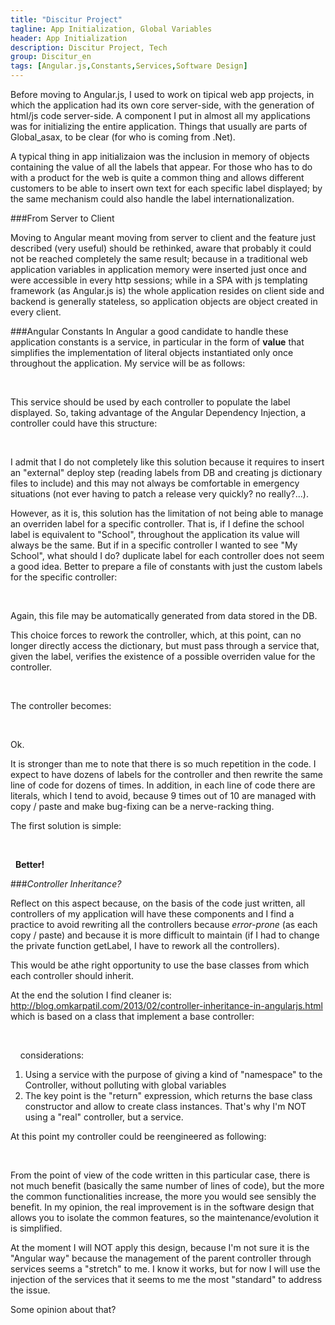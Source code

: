 ```yaml
---
title: "Discitur Project"
tagline: App Initialization, Global Variables
header: App Initialization
description: Discitur Project, Tech
group: Discitur_en
tags: [Angular.js,Constants,Services,Software Design]
---
```


<script type="application/ld+json">
{
  "@context" : "http://schema.org",
  "@type" : "Article",
  "name" : "App Initialization, Global Variables",
  "author" : {
    "@type" : "Person",
    "name" : "william verdolini"
  },
  "datePublished" : "2014-01-20",
  "articleSection" : [ "Passare ad Angular significava passare dal server al client e questo approccio (molto utile) doveva essere rivisto. Rivisto, consapevole del fatto che NON poteva essere riottenuto lo stesso identico risultato, per il fatto che nelle applicazioni web tradizionali le variabili in Application Memory erano inserite una sola volta ed erano accessibili a tutte le sessioni http che l'applicazione riceveva; mentre in SPA con framework di templating js come Angular l'applicazione risiede tutta sul client ed il backend è in genere state-less e quindi quelle che saranno oggetti di applicazione, sono oggetti ricreati su ogni client.", "Angular.js", "Constants", "Services", "Software Design" ],
  "url" : "http://williamverdolini.github.io/2014/01/20/discitur-appinit_en/"
}
</script>

Before moving to Angular.js, I used to work on tipical web app projects, in which the application had its own core server-side, 
with the generation of html/js code server-side. A component I put in almost all my applications was for initializing the entire application. 
Things that usually are parts of Global_asax, to be clear (for who is coming from .Net). 

A typical thing in app initializaion was the inclusion in memory of objects containing the value of all the labels that appear. 
For those who has to do with a product for the web is quite a common thing and allows different customers to be able to insert own text for each specific label displayed; 
by the same mechanism could also handle the label internationalization.


###From Server to Client

Moving to Angular meant moving from server to client and the feature just described (very useful) should be rethinked, 
aware that probably it could not be reached completely the same result; because in a traditional web application
variables in application memory were inserted just once and were accessible in every http sessions; while in a SPA with js templating framework (as Angular.js is)
the whole application resides on client side and backend is generally stateless, so application objects are object created in every client.   


###Angular Constants
In Angular a good candidate to handle these application constants is a service, 
in particular in the form of **value** that simplifies the implementation of literal objects instantiated only once throughout the application. My service will be as follows:
  

<script type="syntaxhighlighter" class="brush: javascript">
<![CDATA[
angular.module('Common')
.value('dictionary',
    {
        specifics : "Caratteristiche",
        discipline: "Disciplina",
        school: "Scuola",
        classroom: "Classe",
        rating: "Valutazione",
        author: "Pubblicato da",
        ...
    }
)
]]></script> 


This service should be used by each controller to populate the label displayed. 
So, taking advantage of the Angular Dependency Injection, a controller could have this structure:
 
<script type="syntaxhighlighter" class="brush: javascript">
<![CDATA[
angular.module('Lesson')
    .controller('LessonCtrl', [
        '$scope',
        'dictionary',
        function (
            $scope,
            dictionary,
            ) {
            //-------- public properties-------
            $scope.labels = {
                specifics: dictionary.specifics,
                discipline: dictionary.discipline,
                school: dictionary.school,
                classroom: dictionary.classroom,
                author: dictionary.author
            };
]]></script> 

I admit that I do not completely like this solution because it requires to insert an "external" deploy step (reading labels from DB and creating js dictionary files to include) 
and this may not always be comfortable in emergency situations (not ever having to patch a release very quickly? no really?...). 


However, as it is, this solution has the limitation of not being able to manage an overriden label for a specific controller. 
That is, if I define the school label is equivalent to "School", throughout the application its value will always be the same. 
But if in a specific controller I wanted to see "My School", what should I do? duplicate label for each controller does not seem a good idea. 
Better to prepare a file of constants with just the custom labels for the specific controller:

 
<script type="syntaxhighlighter" class="brush: javascript">
<![CDATA[
angular.module('Common')
.value('overrides',
    {
        'LessonCtrl': {
            school: "La  mia Scuola"
        }
    }
)
]]></script> 

Again, this file may be automatically generated from data stored in the DB. 

This choice forces to rework the controller, which, at this point, can no longer directly access the dictionary, but must pass through a service 
that, given the label, verifies the existence of a possible overriden value for the controller.

 
<script type="syntaxhighlighter" class="brush: javascript">
<![CDATA[
angular.module('Common')
        .factory('LabelService', function (dictionary,  overrides) {
            return {
                get: function (controller, label) {
            // if exists the overriden label within the Controller is returned 
            // otherwise the dictionary's label is returned

                 return 
          (overrides[controller] && overrides[controller][label]) ?
          overrides[controller][label] :
          dictionary[label] || 'Label (' + label + ') not set!';
                }
            };
        });
]]></script> 

The controller becomes:

 
<script type="syntaxhighlighter" class="brush: javascript">
<![CDATA[
angular.module('Lesson')
    .controller('LessonCtrl', [
        '$scope',
        'LabelService'
        function (
            $scope,
            LabelService,
            ) {
            //-------- public properties-------
            $scope.labels = {
                specifics: LabelService.get('LessonCtrl','specifics'),
                discipline: LabelService.get('LessonCtrl','discipline'),
                school: LabelService.get('LessonCtrl','school'),
                ...
            };
]]></script> 

Ok.

It is stronger than me to note that there is so much repetition in the code. I expect to have dozens of labels for the controller and then rewrite 
the same line of code for dozens of times. In addition, in each line of code there are literals, which I tend to avoid, because 9 times out of 10 are managed with 
copy / paste and make bug-fixing can be a nerve-racking thing. 

The first solution is simple:
 
<script type="syntaxhighlighter" class="brush: javascript">
<![CDATA[
angular.module('Lesson')
    .controller('LessonCtrl', [
        '$scope',
        'LabelService'
        function (
            $scope,
            LabelService,
            ) {
            var getLabel = function (label) {
                return LabelService.get('LessonCtrl', label);
            }

            //-------- public properties-------
            $scope.labels = {
                specifics: getLabel('specifics'),
                discipline: getLabel('discipline'),
                school: getLabel('school'),
                ...
            };
]]></script> 

 
**Better!**


###_Controller Inheritance?_

Reflect on this aspect because, on the basis of the code just written, all controllers of my application will have these components and I find a practice to avoid 
rewriting all the controllers because _error-prone_ (as each copy / paste) and because it is more difficult to maintain (if I had to change the private function getLabel, I have 
to rework all the controllers). 

This would be athe right opportunity to use the base classes from which each controller should inherit.

At the end the solution I find cleaner is: <a href="http://blog.omkarpatil.com/2013/02/controller-inheritance-in-angularjs.html" target="_blank">http://blog.omkarpatil.com/2013/02/controller-inheritance-in-angularjs.html</a>
which is based on a class that implement a base controller:
 
<script type="syntaxhighlighter" class="brush: javascript">
<![CDATA[
angular.module("Discitur")
    .factory('DisciturBaseCtrl', function () {
        function DisciturBaseCtrl($scope, LabelService) {
            //-------- public methods-------
            $scope.getLabel = function (label) {
                return LabelService.get($scope.ctrl, label);
            };
        }
        return (DisciturBaseCtrl);
    });
]]></script> 
 
 
considerations:

1. Using a service with the purpose of giving a
     kind of "namespace" to the Controller, without polluting with global variables
2. The key point is the "return" expression, which returns the base class constructor and allow to create class instances.
     That's why I'm NOT using a "real" controller, but a service.

At this point my controller could be reengineered as following:

<script type="syntaxhighlighter" class="brush: javascript">
<![CDATA[
  
  
angular.module('Lesson')
    .controller('LessonCtrl', [
        '$scope',
        'DisciturBaseCtrl',
        '$injector',
        function ($scope, DisciturBaseCtrl, $injector) {
            $scope.ctrl = 'LessonCtrl';
            // inherit Discitur Base Controller
            $injector.invoke(DisciturBaseCtrl, this, { $scope: $scope });
            //-------- public properties-------
            $scope.labels = {
                specifics: $scope.getLabel('specifics'),
                discipline: $scope.getLabel('discipline'),
                school: $scope.getLabel('school'),
                classroom: $scope.getLabel('classroom')
            };
    
  
    
]]></script> 


From the point of view of the code written in this particular case, 
there is not much benefit (basically the same number of lines of code), but the more the common functionalities increase, the more you would see sensibly the benefit. 
In my opinion, the real improvement is in the software design that allows you to isolate the common features, so the maintenance/evolution it is simplified. 

At the moment I will NOT apply this design, because I'm not sure it is the "Angular way" because the management of the parent controller through services seems a "stretch" to me. 
I know it works, but for now I will use the injection of the services that it seems to me the most "standard" to address the issue. 

Some opinion about that?